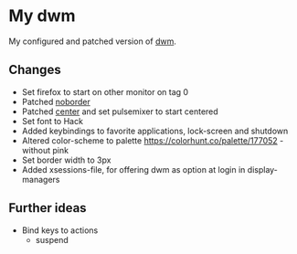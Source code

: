 # My dwm

My configured and patched version of [dwm](https://dwm.suckless.org).

## Changes

* Set firefox to start on other monitor on tag 0
* Patched [noborder](https://dwm.suckless.org/patches/noborder/)
* Patched [center](https://dwm.suckless.org/patches/center/) and set pulsemixer to start centered
* Set font to Hack
* Added keybindings to favorite applications, lock-screen and shutdown
* Altered color-scheme to palette <https://colorhunt.co/palette/177052> - without pink
* Set border width to 3px
* Added xsessions-file, for offering dwm as option at login in display-managers

## Further ideas

* Bind keys to actions
	* suspend

